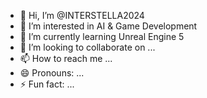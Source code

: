 - 👋 Hi, I’m @INTERSTELLA2024
- 👀 I’m interested in AI & Game Development
- 🌱 I’m currently learning Unreal Engine 5
- 💞️ I’m looking to collaborate on ...
- 📫 How to reach me ...
- 😄 Pronouns: ...
- ⚡ Fun fact: ...

<!---
INTERSTELLA2024/INTERSTELLA2024 is a ✨ special ✨ repository because its `README.md` (this file) appears on your GitHub profile.
You can click the Preview link to take a look at your changes.
--->
